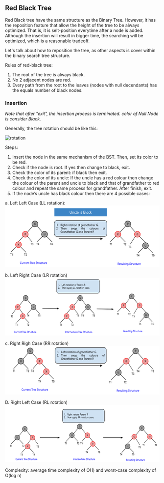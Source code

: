 ## Red Black Tree

Red Black tree have the same structure as the Binary Tree. However, it has the reposition feature that allow the height of the tree to be always optimized. That is, it is selt-position everytime after a node is added. Although the insertion will result in bigger time, the searching will be optimized, which is a reasonable tradeoff.

Let's talk about how to reposition the tree, as other aspects is cover within the binary search tree structure.

Rules of red-black tree:
1. The root of the tree is always black.
2. No 2 adjacent nodes are red.
3. Every path from the root to the leaves (nodes with null decendants) has the equals number of black nodes.
   
### Insertion
*Note that after "exit", the insertion process is terminated.*
*color of Null Node is consider Black.*

Generally, the tree rotation should be like this:

![rotation](https://upload.wikimedia.org/wikipedia/commons/3/31/Tree_rotation_animation_250x250.gif)

Steps:

1. Insert the node in the same mechanism of the BST. Then, set its color to be red.
2. Check if the node is root. If yes then change to black, exit. 
3. Check the color of its parent: if black then exit. 
4. Check the color of its uncle: If the uncle has a red colour then change the colour of the parent and uncle to black and that of grandfather to red colour and repeat the same process for grandfather. After finish, exit.
5. If the node’s uncle has black colour then there are 4 possible cases:

a. Left Left Case (LL rotation):
![ll](./LL.png)

b. Left Right Case (LR rotation)
![lr](./LR.png)

c. Right Righ Case (RR rotation)
![rr](./RR.png)

D. Right Left Case (RL rotation)
![rl](./RL.png)


Complexity: average time complexity of O(1) and worst-case complexity of O(log n)